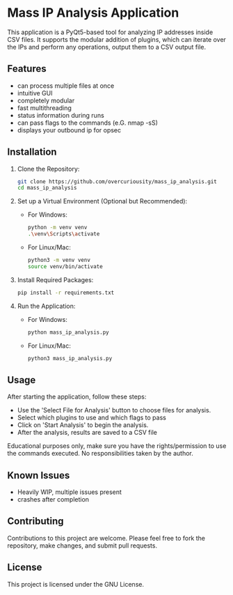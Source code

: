 # Mass IP Analysis Application

This application is a PyQt5-based tool for analyzing IP addresses inside CSV files. It supports the modular addition of plugins, which can iterate over the IPs and perform any operations, output them to a CSV output file. 

## Features

- can process multiple files at once
- intuitive GUI
- completely modular
- fast multithreading
- status information during runs
- can pass flags to the commands (e.G. nmap -sS)
- displays your outbound ip for opsec

## Installation

1. Clone the Repository:
   ````bash
   git clone https://github.com/overcuriousity/mass_ip_analysis.git
   cd mass_ip_analysis
   

3. Set up a Virtual Environment (Optional but Recommended):
   - For Windows:
     ```bash
     python -m venv venv
     .\venv\Scripts\activate
     ```
   - For Linux/Mac:
     ```bash
     python3 -m venv venv
     source venv/bin/activate
     ```

4. Install Required Packages:
   ```bash
   pip install -r requirements.txt
   ```

6. Run the Application:
   - For Windows:
     ```bash
     python mass_ip_analysis.py
     ```
   - For Linux/Mac:
     ```bash
     python3 mass_ip_analysis.py
     ```

## Usage

After starting the application, follow these steps:

- Use the 'Select File for Analysis' button to choose files for analysis.
- Select which plugins to use and which flags to pass
- Click on 'Start Analysis' to begin the analysis.
- After the analysis, results are saved to a CSV file

Educational purposes only, make sure you have the rights/permission to use the commands executed. No responsibilities taken by the author.

## Known Issues

- Heavily WIP, multiple issues present
- crashes after completion

## Contributing

Contributions to this project are welcome. Please feel free to fork the repository, make changes, and submit pull requests.

## License

This project is licensed under the GNU License.
